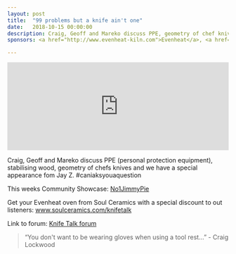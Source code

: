 ```yaml
---
layout: post
title:  "99 problems but a knife ain't one"
date:   2018-10-15 00:00:00
description: Craig, Geoff and Mareko discuss PPE, geometry of chef knives and we have a special appearance fom Jay Z. #caniaksyouaquestion 
sponsors: <a href="http://www.evenheat-kiln.com">Evenheat</a>, <a href="https://www.soulceramics.com/knifetalk">Soul Ceramics</a>  

---
```


<iframe frameborder='0' height='200px' scrolling='no' seamless src='https://embed.simplecast.com/db80ac6b?color=f5f5f5' width='100%'></iframe>

Craig, Geoff and Mareko discuss PPE (personal protection equipment), stabilising wood, geometry of chefs knives and we have a special appearance fom Jay Z. #caniaksyouaquestion  

This weeks Community Showcase:  <a href="https://www.instagram.com/no1jimmypie/">No1JimmyPie</a>  

Get your Evenheat oven from Soul Ceramics with a special discount to out listeners: <a href="https://www.soulceramics.com/knifetalk"> www.soulceramics.com/knifetalk</a>  

Link to forum: <a href="http://forum.knifetalk.net">Knife Talk forum</a>  




 


<blockquote class="largeQuote">“You don't want to be wearing gloves when using a tool rest...” - Craig Lockwood</blockquote>



